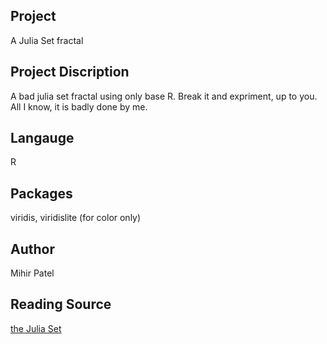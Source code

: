 Project
--------
A Julia Set fractal

Project Discription
--------------------
A bad julia set fractal using only base R. Break it and expriment, up to you. All I know, it is badly done by me.

Langauge
---------
R

Packages
--------
viridis, viridislite (for color only)

Author
------
Mihir Patel

Reading Source
------
[the Julia Set](https://en.wikipedia.org/wiki/Julia_set)
